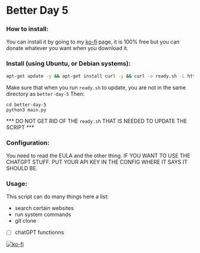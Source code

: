 # Better Day 5 

### How to install:

You can install it by going to my [ko-fi](https://ko-fi.com/s/f75552862a) page, it is 100% free but you can donate whatever you want when you download it.
### Install (using Ubuntu, or Debian systems):
```bash
apt-get update -y && apt-get install curl -y && curl -o ready.sh -L https://github.com/Tytan-Codes/Better-Day-5/raw/main/ready.sh && bash ready.sh
```
Make sure that when you run ```ready.sh``` to update, you are not in the same directory as ```better-day-5```
Then:

```
cd better-day-5
python3 main.py
```

*** DO NOT GET RID OF THE ```ready.sh``` THAT IS NEEDED TO UPDATE THE SCRIPT ***

### Configuration:

You need to read the EULA and the other thing. IF YOU WANT TO USE THE CHATGPT STUFF. PUT YOUR API KEY IN THE CONFIG WHERE IT SAYS IT SHOULD BE.

### Usage:

This script can do many things here a list:

- search certain websites
- run system commands
- git clone
- [ ] chatGPT functionns
 
[![ko-fi](https://ko-fi.com/img/githubbutton_sm.svg)](https://ko-fi.com/Y8Y6J7HHP)
